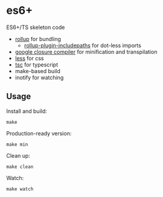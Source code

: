 # es6+

ES6+/TS skeleton code

  - [rollup](https://rollupjs.org/) for bundling
    - [rollup-plugin-includepaths](https://github.com/dot-build/rollup-plugin-includepaths) for dot-less imports
  - [google closure compiler](https://developers.google.com/closure/compiler) for minification and transpilation
  - [less](https://github.com/less/less.js) for css
  - [tsc](https://www.typescriptlang.org/docs) for typescript
  - make-based build
  - inotify for watching

## Usage

Install and build:

```
make
```

Production-ready version:

```
make min
```

Clean up:

```
make clean
```

Watch:

```
make watch
```
